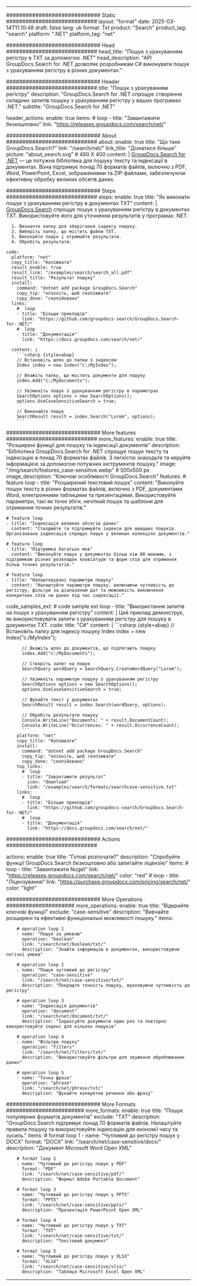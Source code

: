 
---
############################# Static ############################
layout: "format"
date:  2025-03-14T11:10:48
draft: false
lang: uk
format: Txt
product: "Search"
product_tag: "search"
platform: ".NET"
platform_tag: "net"

############################# Head ############################
head_title: "Пошук з урахуванням регістру в TXT за допомогою .NET"
head_description: "API GroupDocs.Search for .NET дозволяє розробникам C# виконувати пошук з урахуванням регістру в різних документах."

############################# Header ############################
title: "Пошук з урахуванням регістру" 
description: "GroupDocs.Search for .NET спрощує створення складних запитів пошуку з урахуванням регістру у ваших програмах .NET."
subtitle: "GroupDocs.Search for .NET" 

header_actions:
  enable: true
  items:
    #  loop
    - title: "Завантажити безкоштовно"
      link: "https://releases.groupdocs.com/search/net/"
      
############################# About ############################
about:
    enable: true
    title: "Що таке GroupDocs.Search?"
    link: "/search/net/"
    link_title: "Дізнатися більше"
    picture: "about_search.svg" # 480 X 400
    content: |
       [GroupDocs.Search for .NET](/search/net/) — це потужна бібліотека для пошуку тексту та індексації в документах. Вона підтримує понад 70 форматів файлів, включно з PDF, Word, PowerPoint, Excel, зображеннями та ZIP-файлами, забезпечуючи ефективну обробку великих обсягів даних.

############################# Steps ############################
steps:
    enable: true
    title: "Як виконати пошук з урахуванням регістру в документах TXT"
    content: |
      [GroupDocs.Search](/search/net/) спрощує пошук з урахуванням регістру в документах TXT. Використовуйте його для уточнення результатів у програмах .NET.
      
      1. Визначте папку для зберігання індексу пошуку.
      2. Виберіть папку, що містить файли TXT.
      3. Виконайте пошук і отримайте результати.
      4. Обробіть результати.
   
    code:
      platform: "net"
      copy_title: "Копіювати"
      result_enable: true
      result_link: "/examples/search/search_all.pdf"
      result_title: "Результат пошуку"
      install:
        command: "dotnet add package GroupDocs.Search"
        copy_tip: "клікніть, щоб скопіювати"
        copy_done: "скопійовано"
      links:
        #  loop
        - title: "Більше прикладів"
          link: "https://github.com/groupdocs-search/GroupDocs.Search-for-.NET/"
        #  loop
        - title: "Документація"
          link: "https://docs.groupdocs.com/search/net/"
          
      content: |
        ```csharp {style=abap}
        // Встановіть шлях до папки з індексом
        Index index = new Index("c:/MyIndex");

        // Вкажіть папку, що містить документи для пошуку
        index.Add("c:/MyDocuments");

        // Увімкніть пошук з урахуванням регістру в параметрах
        SearchOptions options = new SearchOptions();
        options.UseCaseSensitiveSearch = true;

        // Виконайте пошук
        SearchResult result = index.Search("Lorem", options);
        ```            

############################# More features ############################
more_features:
  enable: true
  title: "Розширені функції для пошуку та індексації документів"
  description: "Бібліотека GroupDocs.Search for .NET спрощує пошук тексту та індексацію в понад 70 форматах файлів. З легкістю знаходьте та керуйте інформацією за допомогою потужних інструментів пошуку."
  image: "/img/search/features_case-sensitive.webp" # 500x500 px
  image_description: "Ключові особливості GroupDocs.Search"
  features:
    # feature loop
    - title: "Розширений текстовий пошук"
      content: "Виконуйте пошук тексту в різних форматах файлів, включно з PDF, документами Word, електронними таблицями та презентаціями. Використовуйте параметри, такі як точні збіги, нечіткий пошук та шаблони для отримання точних результатів."

    # feature loop
    - title: "Індексація великих обсягів даних"
      content: "Створюйте та підтримуйте індекси для швидших пошуків. Організована індексація спрощує пошук у великих колекціях документів."

    # feature loop
    - title: "Підтримка багатьох мов"
      content: "Виконуйте пошук у документах більш ніж 80 мовами, з підтримкою різних розкладок клавіатури та форм слів для отримання більш точних результатів."

    # feature loop
    - title: "Налаштовувані параметри пошуку"
      content: "Налаштуйте параметри пошуку, включаючи чутливість до регістру, фільтри за діапазоном дат та можливість виключення конкретних слів чи даних під час індексації."
      
  code_samples_ext:
    # code sample ext loop
    - title: "Використання запитів на пошук з урахуванням регістру"
      content: |
        Цей приклад демонструє, як використовувати запити з урахуванням регістру для пошуку в документах TXT.
      code:
        title: "C#"
        content: |
          ```csharp {style=abap}
          // Встановіть папку для індексу пошуку
          Index index = new Index("c:/MyIndex");
              
          // Вкажіть шлях до документів, що підлягають пошуку
          index.Add("c:/MyDocuments");

          // Створіть запит на пошук
          SearchQuery wordQuery = SearchQuery.CreateWordQuery("Lorem");

          // Увімкніть параметри пошуку з урахуванням регістру
          SearchOptions options = new SearchOptions();
          options.UseCaseSensitiveSearch = true;

          // Шукайте текст у документах
          SearchResult result = index.Search(wordQuery, options);
          
          // Обробіть результати пошуку
          Console.WriteLine("Documents: " + result.DocumentCount);
          Console.WriteLine("Occurrences: " + result.OccurrenceCount);
          ```
        platform: "net"
        copy_title: "Копіювати"
        install:
          command: "dotnet add package GroupDocs.Search"
          copy_tip: "клікніть, щоб скопіювати"
          copy_done: "скопійовано"
        top_links:
          #  loop
          - title: "Завантажити результат"
            icon: "download"
            link: "/examples/search/formats/searchcase-sensitive.txt"
        links:
          #  loop
          - title: "Більше прикладів"
            link: "https://github.com/groupdocs-search/GroupDocs.Search-for-.NET/"
          #  loop
          - title: "Документація"
            link: "https://docs.groupdocs.com/search/net/"
            

            


############################# Actions ############################

actions:
  enable: true
  title: "Готові розпочати?"
  description: "Спробуйте функції GroupDocs.Search безкоштовно або запитайте ліцензію"
  items:
    #  loop
    - title: "Завантажити Nuget"
      link: "https://releases.groupdocs.com/search/net/"
      color: "red"
        #  loop
    - title: "Ліцензування"
      link: "https://purchase.groupdocs.com/pricing/search/net/"
      color: "light"


############################# More Operations #####################
more_operations:
    enable: true
    title: "Відкрийте ключові функції"
    exclude: "case-sensitive"
    description: "Вивчайте розширені та ефективні функціональні можливості пошуку."
    items: 
          
        # operation loop 1
        - name: "Пошук за умовою"
          operation: "boolean"
          link: "/search/net/boolean/txt/"
          description: "Знайти інформацію в документах, використовуючи логічні умови"

        # operation loop 2
        - name: "Пошук чутливий до регістру"
          operation: "case-sensitive"
          link: "/search/net/case-sensitive/txt/"
          description: "Покращте точність пошуку, враховуючи чутливість до регістру"

        # operation loop 3
        - name: "Індексація документів"
          operation: "document"
          link: "/search/net/document/txt/"
          description: "Індексуйте документи один раз та повторно використовуйте індекс для кількох пошуків"

        # operation loop 4
        - name: "Фільтри пошуку"
          operation: "filters"
          link: "/search/net/filters/txt/"
          description: "Використовуйте фільтри для звуження оброблюваних даних"

        # operation loop 5
        - name: "Точна фраза"
          operation: "phrase"
          link: "/search/net/phrase/txt/"
          description: "Шукайте конкретне речення або фразу"
          
        
          
############################# More Formats ########################
more_formats:
    enable: true
    title: "Пошук популярних форматів документів"
    exclude: "TXT"
    description: "GroupDocs.Search підтримує понад 70 форматів файлів. Налаштуйте правила пошуку та використовуйте індексацію для економії часу та зусиль."
    items: 
        # format loop 1
        - name: "Чутливий до регістру пошук у DOCX"
          format: "DOCX"
          link: "/search/net/case-sensitive/docx/"
          description: "Документ Microsoft Word Open XML"
          
        # format loop 2
        - name: "Чутливий до регістру пошук у PDF"
          format: "PDF"
          link: "/search/net/case-sensitive/pdf/"
          description: "Формат Adobe Portable Document"
          
        # format loop 3
        - name: "Чутливий до регістру пошук у PPTX"
          format: "PPTX"
          link: "/search/net/case-sensitive/pptx/"
          description: "Презентація PowerPoint Open XML"

        # format loop 4
        - name: "Чутливий до регістру пошук у TXT"
          format: "TXT"
          link: "/search/net/case-sensitive/txt/"
          description: "Текстовий документ"
          
        # format loop 5
        - name: "Чутливий до регістру пошук у XLSX"
          format: "XLSX"
          link: "/search/net/case-sensitive/xlsx/"
          description: "Таблиця Microsoft Excel Open XML"
  

---